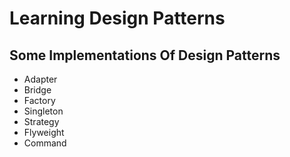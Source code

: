 # Learning Design Patterns
## Some Implementations Of Design Patterns

- Adapter
- Bridge
- Factory
- Singleton
- Strategy
- Flyweight
- Command
